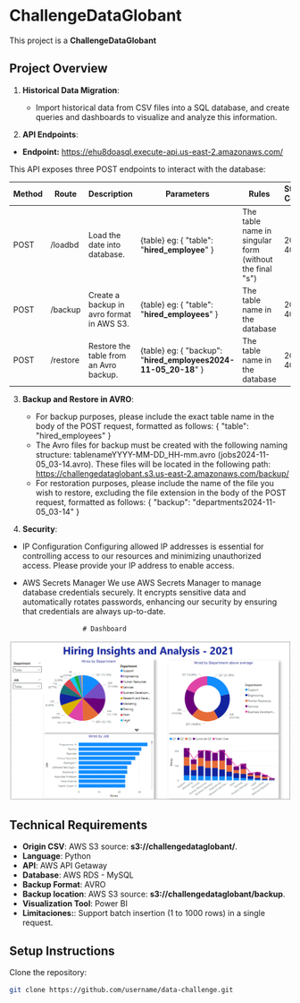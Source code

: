# ChallengeDataGlobant
This project is a **ChallengeDataGlobant** 

## Project Overview

1. **Historical Data Migration**:
   - Import historical data from CSV files into a SQL database, and create queries and dashboards to visualize and analyze this information.

2. **API Endpoints**:
   
* **Endpoint:** https://ehu8doasql.execute-api.us-east-2.amazonaws.com/

This API exposes three POST endpoints to interact with the database:

| Method | Route          | Description                               | Parameters         | Rules        | Status Codes |
|--------|---------------|-------------------------------------------|-------------------|-------------------|-------------------|
| POST    | /loadbd     | Load the date into database.     |  {table} eg: { "table": "**hired_employee**" }  | The table name in singular form (without the final "s") | 200, 400 |
| POST   | /backup     | Create a backup in avro format in AWS S3.  | {table} eg: { "table": "**hired_employees**" }  | The table name in the database| 200, 400 |
| POST    | /restore | Restore the table from an Avro backup.          | {table} eg: { "backup": "**hired_employees2024-11-05_20-18**" } | The table name in the database | 200, 400|

3. **Backup and Restore in AVRO**:
   - For backup purposes, please include the exact table name in the body of the POST request, formatted as follows: { "table": "hired_employees" }
   - The Avro files for backup must be created with the following naming structure: tablenameYYYY-MM-DD_HH-mm.avro (jobs2024-11-05_03-14.avro). These files will be located in the following path: https://challengedataglobant.s3.us-east-2.amazonaws.com/backup/
   - For restoration purposes, please include the name of the file you wish to restore, excluding the file extension in the body of the POST request, formatted as follows: { "backup": "departments2024-11-05_03-14" }
     
4.  **Security**:
   - IP Configuration
      Configuring allowed IP addresses is essential for controlling access to our resources and minimizing unauthorized access. Please provide your IP address to enable access. 
   - AWS Secrets Manager
      We use AWS Secrets Manager to manage database credentials securely. It encrypts sensitive data and automatically rotates passwords, enhancing our security by ensuring that credentials are always up-to-date.

                        # Dashboard

<p align="center">
  <img src="https://github.com/kemejia/ChallengeDataGlobant/blob/main/PowerBI/CaptureDashboardHiring.png?raw=true" alt="Hiring Insights" width="700">
</p>

## Technical Requirements
- **Origin CSV**: AWS S3 source: **s3://challengedataglobant/**.
- **Language**: Python
- **API**: AWS API Getaway
- **Database**: AWS RDS - MySQL
- **Backup Format**: AVRO
- **Backup location**: AWS S3 source: **s3://challengedataglobant/backup**.
- **Visualization Tool**: Power BI
- **Limitaciones:**: Support batch insertion (1 to 1000 rows) in a single request.
   
## Setup Instructions

 Clone the repository:
   ```bash
   git clone https://github.com/username/data-challenge.git


